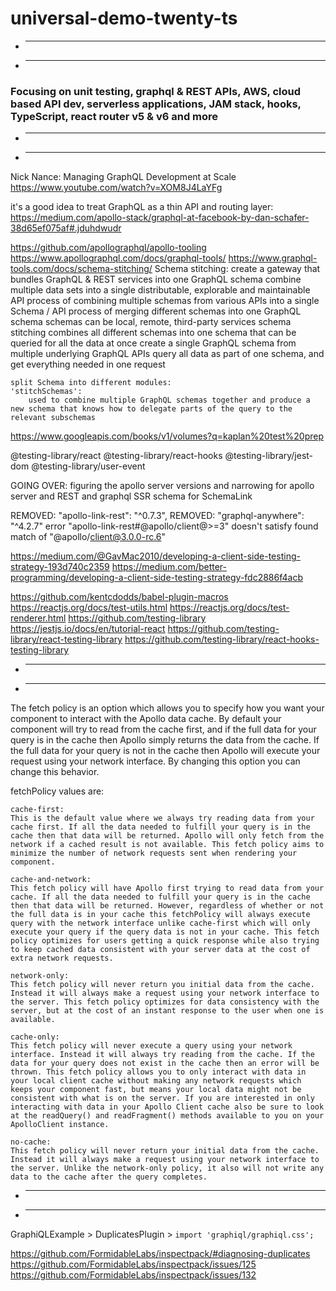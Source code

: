 # universal-demo-twenty-ts

* ----------------------------------------
* ----------------------------------------

### Focusing on unit testing, graphql & REST APIs, AWS, cloud based API dev, serverless applications, JAM stack, hooks, TypeScript, react router v5 & v6 and more

* ----------------------------------------
* ----------------------------------------

Nick Nance:
Managing GraphQL Development at Scale
https://www.youtube.com/watch?v=XOM8J4LaYFg

it's a good idea to treat GraphQL as a thin API and routing layer:
https://medium.com/apollo-stack/graphql-at-facebook-by-dan-schafer-38d65ef075af#.jduhdwudr

https://github.com/apollographql/apollo-tooling
https://www.apollographql.com/docs/graphql-tools/
https://www.graphql-tools.com/docs/schema-stitching/
	Schema stitching:
		create a gateway that bundles GraphQL & REST services into one GraphQL schema
		combine multiple data sets into a single distributable, explorable and maintainable API
		process of combining multiple schemas from various APIs into a single Schema / API
		process of merging different schemas into one GraphQL schema
		schemas can be local, remote, third-party services
		schema stitching combines all different schemas into one schema that can be queried for all the data at once
		create a single GraphQL schema from multiple underlying GraphQL APIs
		query all data as part of one schema, and get everything needed in one request
	
	split Schema into different modules:
	'stitchSchemas':
		used to combine multiple GraphQL schemas together and produce a new schema that knows how to delegate parts of the query to the relevant subschemas

https://www.googleapis.com/books/v1/volumes?q=kaplan%20test%20prep

@testing-library/react
@testing-library/react-hooks
@testing-library/jest-dom
@testing-library/user-event

GOING OVER:
figuring the apollo server versions and narrowing for apollo server and REST and graphql SSR schema for SchemaLink 

REMOVED: "apollo-link-rest": "^0.7.3",
REMOVED: "graphql-anywhere": "^4.2.7"
error "apollo-link-rest#@apollo/client@>=3" doesn't satisfy found match of "@apollo/client@3.0.0-rc.6"

https://medium.com/@GavMac2010/developing-a-client-side-testing-strategy-193d740c2359
https://medium.com/better-programming/developing-a-client-side-testing-strategy-fdc2886f4acb

https://github.com/kentcdodds/babel-plugin-macros
https://reactjs.org/docs/test-utils.html
https://reactjs.org/docs/test-renderer.html
https://github.com/testing-library
https://jestjs.io/docs/en/tutorial-react
https://github.com/testing-library/react-testing-library
https://github.com/testing-library/react-hooks-testing-library

* ----------------------------------------
* ----------------------------------------

The fetch policy is an option which allows you to specify how you want your component to interact with the Apollo data cache. By default your component will try to read from the cache first, and if the full data for your query is in the cache then Apollo simply returns the data from the cache. If the full data for your query is not in the cache then Apollo will execute your request using your network interface. By changing this option you can change this behavior.

fetchPolicy values are:

    cache-first: 
    This is the default value where we always try reading data from your cache first. If all the data needed to fulfill your query is in the cache then that data will be returned. Apollo will only fetch from the network if a cached result is not available. This fetch policy aims to minimize the number of network requests sent when rendering your component.

    cache-and-network: 
    This fetch policy will have Apollo first trying to read data from your cache. If all the data needed to fulfill your query is in the cache then that data will be returned. However, regardless of whether or not the full data is in your cache this fetchPolicy will always execute query with the network interface unlike cache-first which will only execute your query if the query data is not in your cache. This fetch policy optimizes for users getting a quick response while also trying to keep cached data consistent with your server data at the cost of extra network requests.

    network-only: 
    This fetch policy will never return you initial data from the cache. Instead it will always make a request using your network interface to the server. This fetch policy optimizes for data consistency with the server, but at the cost of an instant response to the user when one is available.

    cache-only: 
    This fetch policy will never execute a query using your network interface. Instead it will always try reading from the cache. If the data for your query does not exist in the cache then an error will be thrown. This fetch policy allows you to only interact with data in your local client cache without making any network requests which keeps your component fast, but means your local data might not be consistent with what is on the server. If you are interested in only interacting with data in your Apollo Client cache also be sure to look at the readQuery() and readFragment() methods available to you on your ApolloClient instance.

    no-cache: 
    This fetch policy will never return your initial data from the cache. Instead it will always make a request using your network interface to the server. Unlike the network-only policy, it also will not write any data to the cache after the query completes.

* ----------------------------------------
* ----------------------------------------

GraphiQLExample > DuplicatesPlugin > `import 'graphiql/graphiql.css';`

https://github.com/FormidableLabs/inspectpack/#diagnosing-duplicates
https://github.com/FormidableLabs/inspectpack/issues/125
https://github.com/FormidableLabs/inspectpack/issues/132
